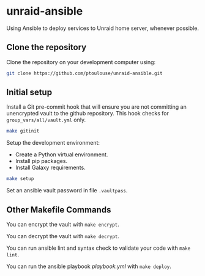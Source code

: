 # unraid-ansible

Using Ansible to deploy services to Unraid home server, whenever possible.

## Clone the repository

Clone the repository on your development computer using:

```bash
git clone https://github.com/ptoulouse/unraid-ansible.git
```

## Initial setup

Install a Git pre-commit hook that will ensure you are not committing an
unencrypted vault to the github repository. This hook checks for
```group_vars/all/vault.yml``` only.

```bash
make gitinit
```

Setup the development environment:

* Create a Python virtual environment.
* Install pip packages.
* Install Galaxy requirements.

```bash
make setup
```

Set an ansible vault password in file ```.vaultpass```.

## Other Makefile Commands

You can encrypt the vault with ```make encrypt```.

You can decrypt the vault with ```make decrypt```.

You can run ansible lint and syntax check to validate your code with
```make lint```.

You can run the ansible playbook *playbook.yml* with ```make deploy```.
